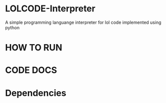 # LOLCODE-Interpreter

A simple programming languange interpreter for lol code implemented using python

# HOW TO RUN

# CODE DOCS

# Dependencies
